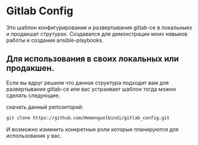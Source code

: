 # Gitlab Config

Это шаблон конфигурирования и развертывания gitlab-ce в локальныех и продакшат струтурах. Создавался для демонстрации моих навыков работы и создания ansible-playbooks.

## Для использования в своих локальных или продакшен.

Если вы вдруг решили что данная структура подходит вам для развертывания gitlab-ce или вас устраивает шаблон тогда можно сделать следующие. 

скачать данный репозиторий:
```bash
git clone https://github.com/Hemenguelbindi/gitlab_config.git
```

И возможно изменить конкретные роли которые планируются для использования у вас.
